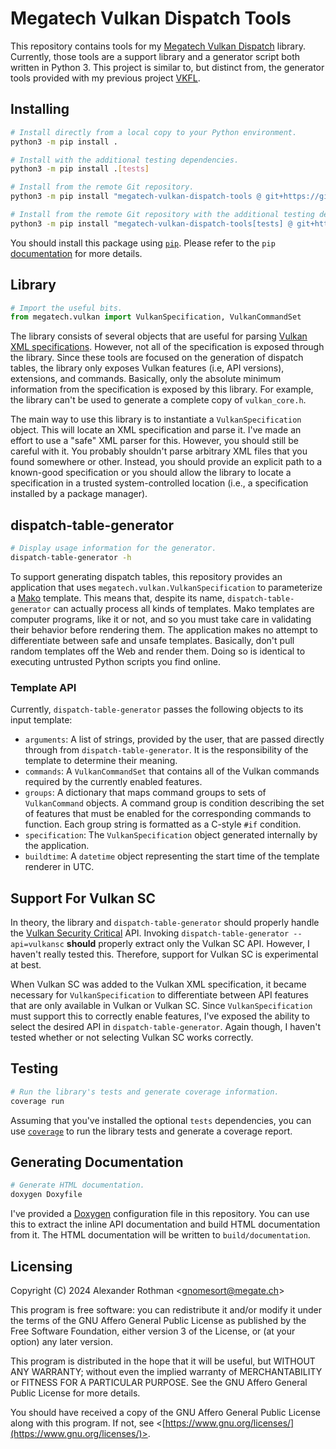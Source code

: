 # Megatech Vulkan Dispatch Tools

This repository contains tools for my [Megatech Vulkan Dispatch](https://github.com/gn0mesort/megatech-vulkan-dispatch)
library. Currently, those tools are a support library and a generator script both written in Python 3. This project
is similar to, but distinct from, the generator tools provided with my previous project
[VKFL](https://github.com/gn0mesort/vkfl).

## Installing

```sh
# Install directly from a local copy to your Python environment.
python3 -m pip install .

# Install with the additional testing dependencies.
python3 -m pip install .[tests]

# Install from the remote Git repository.
python3 -m pip install "megatech-vulkan-dispatch-tools @ git+https://github.com/gn0mesort/megatech-vulkan-dispatch-tools"

# Install from the remote Git repository with the additional testing dependencies.
python3 -m pip install "megatech-vulkan-dispatch-tools[tests] @ git+https://github.com/gn0mesort/megatech-vulkan-dispatch-tools"
```

You should install this package using [`pip`](https://pip.pypa.io/en/stable/). Please refer to the `pip`
[documentation](https://pip.pypa.io/en/stable/user_guide/) for more details.

## Library

```python
# Import the useful bits.
from megatech.vulkan import VulkanSpecification, VulkanCommandSet
```

The library consists of several objects that are useful for parsing
[Vulkan XML specifications](https://github.com/KhronosGroup/Vulkan-Docs/blob/main/xml/vk.xml). However, not all of
the specification is exposed through the library. Since these tools are focused on the generation of dispatch tables,
the library only exposes Vulkan features (i.e, API versions), extensions, and commands. Basically, only the absolute
minimum information from the specification is exposed by this library. For example, the library can't be used to
generate a complete copy of `vulkan_core.h`.

The main way to use this library is to instantiate a `VulkanSpecification` object. This will locate an XML
specification and parse it. I've made an effort to use a "safe" XML parser for this. However, you should still be
careful with it. You probably shouldn't parse arbitrary XML files that you found somewhere or other. Instead, you
should provide an explicit path to a known-good specification or you should allow the library to locate a
specification in a trusted system-controlled location (i.e., a specification installed by a package manager).

## dispatch-table-generator

```sh
# Display usage information for the generator.
dispatch-table-generator -h
```

To support generating dispatch tables, this repository provides an application that uses
`megatech.vulkan.VulkanSpecification` to parameterize a [Mako](https://www.makotemplates.org/) template. This means
that, despite its name, `dispatch-table-generator` can actually process all kinds of templates. Mako templates are
computer programs, like it or not, and so you must take care in validating their behavior before rendering them.
The application makes no attempt to differentiate between safe and unsafe templates. Basically, don't pull random
templates off the Web and render them. Doing so is identical to executing untrusted Python scripts you find online.

### Template API

Currently, `dispatch-table-generator` passes the following objects to its input template:

- `arguments`: A list of strings, provided by the user, that are passed directly through from
  `dispatch-table-generator`. It is the responsibility of the template to determine their meaning.
- `commands`: A `VulkanCommandSet` that contains all of the Vulkan commands required by the currently enabled
  features.
- `groups`: A dictionary that maps command groups to sets of `VulkanCommand` objects. A command group is condition
  describing the set of features that must be enabled for the corresponding commands to function. Each group string
  is formatted as a C-style `#if` condition.
- `specification`: The `VulkanSpecification` object generated internally by the application.
- `buildtime`: A `datetime` object representing the start time of the template renderer in UTC.

## Support For Vulkan SC

In theory, the library and `dispatch-table-generator` should properly handle the
[Vulkan Security Critical](https://www.khronos.org/vulkansc/) API. Invoking `dispatch-table-generator --api=vulkansc`
**should** properly extract only the Vulkan SC API. However, I haven't really tested this. Therefore, support for
Vulkan SC is experimental at best.

When Vulkan SC was added to the Vulkan XML specification, it became necessary for `VulkanSpecification` to
differentiate between API features that are only available in Vulkan or Vulkan SC. Since `VulkanSpecification` must
support this to correctly enable features, I've exposed the ability to select the desired API in
`dispatch-table-generator`. Again though, I haven't tested whether or not selecting Vulkan SC works correctly.

## Testing

```sh
# Run the library's tests and generate coverage information.
coverage run
```

Assuming that you've installed the optional `tests` dependencies, you can use
[`coverage`](https://coverage.readthedocs.io/en/7.6.1/) to run the library tests and generate a coverage report.

## Generating Documentation

```sh
# Generate HTML documentation.
doxygen Doxyfile
```

I've provided a [Doxygen](https://doxygen.nl/) configuration file in this repository. You can use this to extract the
inline API documentation and build HTML documentation from it. The HTML documentation will be written to
`build/documentation`.

## Licensing

Copyright (C) 2024 Alexander Rothman <[gnomesort@megate.ch](mailto:gnomesort@megate.ch)>

This program is free software: you can redistribute it and/or modify it under the terms of the GNU Affero General
Public License as published by the Free Software Foundation, either version 3 of the License, or (at your option) any
later version.

This program is distributed in the hope that it will be useful, but WITHOUT ANY WARRANTY; without even the implied
warranty of MERCHANTABILITY or FITNESS FOR A PARTICULAR PURPOSE. See the GNU Affero General Public License for more
details.

You should have received a copy of the GNU Affero General Public License along with this program.  If not, see
<[https://www.gnu.org/licenses/](https://www.gnu.org/licenses/)>.
